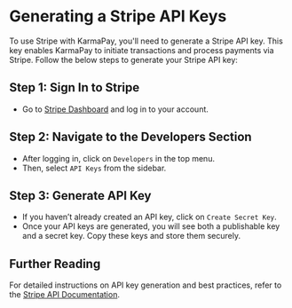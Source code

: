 # Generating a Stripe API Keys

To use Stripe with KarmaPay, you'll need to generate a Stripe API key. This key enables KarmaPay to initiate transactions and process payments via Stripe. Follow the below steps to generate your Stripe API key:

## Step 1: Sign In to Stripe

- Go to [Stripe Dashboard](https://dashboard.stripe.com/login) and log in to your account.

## Step 2: Navigate to the Developers Section

- After logging in, click on `Developers` in the top menu.
- Then, select `API Keys` from the sidebar.

## Step 3: Generate API Key

- If you haven’t already created an API key, click on `Create Secret Key`.
- Once your API keys are generated, you will see both a publishable key and a secret key. Copy these keys and store them securely.

## Further Reading

For detailed instructions on API key generation and best practices, refer to the [Stripe API Documentation](https://stripe.com/docs/api).
